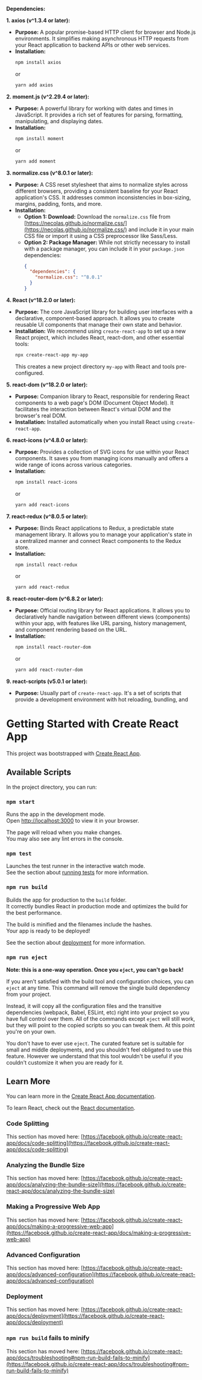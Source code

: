 
**Dependencies:**

**1. axios (v^1.3.4 or later):**

- **Purpose:** A popular promise-based HTTP client for browser and Node.js environments. It simplifies making asynchronous HTTP requests from your React application to backend APIs or other web services.
- **Installation:**
  ```bash
  npm install axios
  ```
  or
  ```bash
  yarn add axios
  ```

**2. moment.js (v^2.29.4 or later):**

- **Purpose:** A powerful library for working with dates and times in JavaScript. It provides a rich set of features for parsing, formatting, manipulating, and displaying dates.
- **Installation:**
  ```bash
  npm install moment
  ```
  or
  ```bash
  yarn add moment
  ```

**3. normalize.css (v^8.0.1 or later):**

- **Purpose:** A CSS reset stylesheet that aims to normalize styles across different browsers, providing a consistent baseline for your React application's CSS. It addresses common inconsistencies in box-sizing, margins, padding, fonts, and more.
- **Installation:**
  - **Option 1: Download:** Download the `normalize.css` file from [https://necolas.github.io/normalize.css/](https://necolas.github.io/normalize.css/) and include it in your main CSS file or import it using a CSS preprocessor like Sass/Less.
  - **Option 2: Package Manager:** While not strictly necessary to install with a package manager, you can include it in your `package.json` dependencies:
    ```json
    {
      "dependencies": {
        "normalize.css": "^8.0.1"
      }
    }
    ```

**4. React (v^18.2.0 or later):**

- **Purpose:** The core JavaScript library for building user interfaces with a declarative, component-based approach. It allows you to create reusable UI components that manage their own state and behavior.
- **Installation:** We recommend using `create-react-app` to set up a new React project, which includes React, react-dom, and other essential tools:
  ```bash
  npx create-react-app my-app
  ```
  This creates a new project directory `my-app` with React and tools pre-configured.

**5. react-dom (v^18.2.0 or later):**

- **Purpose:** Companion library to React, responsible for rendering React components to a web page's DOM (Document Object Model). It facilitates the interaction between React's virtual DOM and the browser's real DOM.
- **Installation:** Installed automatically when you install React using `create-react-app`.

**6. react-icons (v^4.8.0 or later):**

- **Purpose:** Provides a collection of SVG icons for use within your React components. It saves you from managing icons manually and offers a wide range of icons across various categories.
- **Installation:**
  ```bash
  npm install react-icons
  ```
  or
  ```bash
  yarn add react-icons
  ```

**7. react-redux (v^8.0.5 or later):**

- **Purpose:** Binds React applications to Redux, a predictable state management library. It allows you to manage your application's state in a centralized manner and connect React components to the Redux store.
- **Installation:**
  ```bash
  npm install react-redux
  ```
  or
  ```bash
  yarn add react-redux
  ```

**8. react-router-dom (v^6.8.2 or later):**

- **Purpose:** Official routing library for React applications. It allows you to declaratively handle navigation between different views (components) within your app, with features like URL parsing, history management, and component rendering based on the URL.
- **Installation:**
  ```bash
  npm install react-router-dom
  ```
  or
  ```bash
  yarn add react-router-dom
  ```

**9. react-scripts (v5.0.1 or later):**

- **Purpose:** Usually part of `create-react-app`. It's a set of scripts that provide a development environment with hot reloading, bundling, and


# Getting Started with Create React App

This project was bootstrapped with [Create React App](https://github.com/facebook/create-react-app).

## Available Scripts

In the project directory, you can run:

### `npm start`

Runs the app in the development mode.\
Open [http://localhost:3000](http://localhost:3000) to view it in your browser.

The page will reload when you make changes.\
You may also see any lint errors in the console.

### `npm test`

Launches the test runner in the interactive watch mode.\
See the section about [running tests](https://facebook.github.io/create-react-app/docs/running-tests) for more information.

### `npm run build`

Builds the app for production to the `build` folder.\
It correctly bundles React in production mode and optimizes the build for the best performance.

The build is minified and the filenames include the hashes.\
Your app is ready to be deployed!

See the section about [deployment](https://facebook.github.io/create-react-app/docs/deployment) for more information.

### `npm run eject`

**Note: this is a one-way operation. Once you `eject`, you can't go back!**

If you aren't satisfied with the build tool and configuration choices, you can `eject` at any time. This command will remove the single build dependency from your project.

Instead, it will copy all the configuration files and the transitive dependencies (webpack, Babel, ESLint, etc) right into your project so you have full control over them. All of the commands except `eject` will still work, but they will point to the copied scripts so you can tweak them. At this point you're on your own.

You don't have to ever use `eject`. The curated feature set is suitable for small and middle deployments, and you shouldn't feel obligated to use this feature. However we understand that this tool wouldn't be useful if you couldn't customize it when you are ready for it.

## Learn More

You can learn more in the [Create React App documentation](https://facebook.github.io/create-react-app/docs/getting-started).

To learn React, check out the [React documentation](https://reactjs.org/).

### Code Splitting

This section has moved here: [https://facebook.github.io/create-react-app/docs/code-splitting](https://facebook.github.io/create-react-app/docs/code-splitting)

### Analyzing the Bundle Size

This section has moved here: [https://facebook.github.io/create-react-app/docs/analyzing-the-bundle-size](https://facebook.github.io/create-react-app/docs/analyzing-the-bundle-size)

### Making a Progressive Web App

This section has moved here: [https://facebook.github.io/create-react-app/docs/making-a-progressive-web-app](https://facebook.github.io/create-react-app/docs/making-a-progressive-web-app)

### Advanced Configuration

This section has moved here: [https://facebook.github.io/create-react-app/docs/advanced-configuration](https://facebook.github.io/create-react-app/docs/advanced-configuration)

### Deployment

This section has moved here: [https://facebook.github.io/create-react-app/docs/deployment](https://facebook.github.io/create-react-app/docs/deployment)

### `npm run build` fails to minify

This section has moved here: [https://facebook.github.io/create-react-app/docs/troubleshooting#npm-run-build-fails-to-minify](https://facebook.github.io/create-react-app/docs/troubleshooting#npm-run-build-fails-to-minify)
